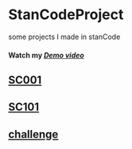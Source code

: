 # StanCodeProject
some projects I made in stanCode
#### Watch my *[Demo video](https://drive.google.com/drive/folders/1Gi3bn9qPW_gR0ISyGzVPLd5Bztdvd7rF?fbclid=IwAR36BW3v_bHn-Idsh-0_ROSWLwrXOzoervZId25OOzH2LX4b6FCGDfULdDg)*
## [SC001](https://github.com/kkjustadream/StanCodeProject/tree/main/StanCodeProject/sc001)
## [SC101](https://github.com/kkjustadream/StanCodeProject/tree/main/StanCodeProject/sc101)
## [challenge](https://github.com/kkjustadream/StanCodeProject/tree/main/StanCodeProject/challenge)
